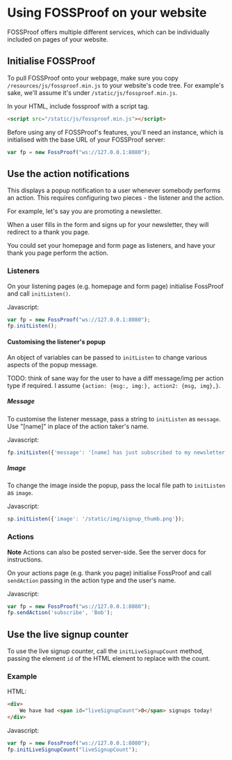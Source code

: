 # Using FOSSProof on your website
FOSSProof offers multiple different services, which can be individually included on pages of your website.

## Initialise FOSSProof
To pull FOSSProof onto your webpage, make sure you copy `/resources/js/fossproof.min.js` to your website's code tree. For example's sake, we'll 
assume it's under `/static/js/fossproof.min.js`.

In your HTML, include fossproof with a script tag.

```html
<script src="/static/js/fossproof.min.js"></script>
```

Before using any of FOSSProof's features, you'll need an instance, which is initialised with the base URL of your FOSSProof server:

```js
var fp = new FossProof("ws://127.0.0.1:8080");
```

## Use the action notifications
This displays a popup notification to a user whenever somebody performs an action. This requires configuring two pieces - the listener and the action.

For example, let's say you are promoting a newsletter.

When a user fills in the form and signs up for your newsletter, they will redirect to a thank you page.

You could set your homepage and form page as listeners, and have your thank you page perform the action.

### Listeners
On your listening pages (e.g. homepage and form page) initialise FossProof and call `initListen()`.

Javascript:

```js
var fp = new FossProof("ws://127.0.0.1:8080");
fp.initListen();
```

#### Customising the listener's popup
An object of variables can be passed to `initListen` to change various aspects of the popup message.

TODO: think of sane way for the user to have a diff message/img per action type if required. I assume `{action: {msg:, img:}, action2: {msg, img},}`.

##### Message
To customise the listener message, pass a string to `initListen` as `message`. Use "[name]" in place of the action taker's name.

Javascript:

```js
fp.initListen({'message': '[name] has just subscribed to my newsletter!'});
```

##### Image
To change the image inside the popup, pass the local file path to `initListen` as `image`.

Javascript:

```js
sp.initListen({'image': '/static/img/signup_thumb.png'});
```

### Actions
**Note** Actions can also be posted server-side. See the server docs for instructions.

On your actions page (e.g. thank you page) initialise FossProof and call `sendAction` passing in the action type and the user's name.

Javascript:

```js
var fp = new FossProof("ws://127.0.0.1:8080");
fp.sendAction('subscribe', 'Bob');
```

## Use the live signup counter
To use the live signup counter, call the `initLiveSignupCount` method, passing the element `id` of the HTML element to replace with the count.

### Example

HTML:

```html
<div>
    We have had <span id="liveSignupCount">0</span> signups today!
</div>
```

Javascript:

```js
var fp = new FossProof("ws://127.0.0.1:8080");
fp.initLiveSignupCount("liveSignupCount");
```


